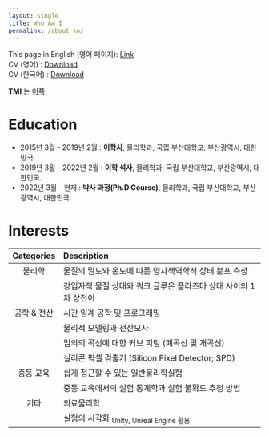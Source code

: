 ```yaml
---
layout: single
title: Who Am I
permalink: /about_ko/
---
```


This page in English (영어 페이지): [Link](/about)  
CV (영어) : [Download](/assets/files/MKWON_CV.pdf)  
CV (한국어) : [Download](/assets/files/MKWON_CV-KR.pdf)

**TMI** 는 [이쪽](/about_ko-tmi)

# Education

- 2015년 3월 - 2019년 2월 : __이학사__, 물리학과, 국립 부산대학교, 부산광역시, 대한민국.  
- 2019년 3월 - 2022년 2월 : __이학 석사__, 물리학과, 국립 부산대학교, 부산광역시, 대한민국.
- 2022년 3월 - 현재 : __박사 과정(Ph.D Course)__, 물리학과, 국립 부산대학교, 부산광역시, 대한민국.

# Interests

| Categories | Description |
| :---: | :--- |
| 물리학      | 물질의 밀도와 온도에 따른 양자색역학적 상태 분포 측정 |
|            | 강입자적 물질 상태와 쿼크 글루온 플라즈마 상태 사이의 1차 상전이 |
| 공학 & 전산 | 시간 임계 공학 및 프로그래밍 |
|           | 물리적 모델링과 전산모사 |
|           | 임의의 곡선에 대한 커브 피팅 (폐곡선 및 개곡선) |
|           | 실리콘 픽셀 검출기 (Silicon Pixel Detector; SPD) |
| 중등 교육 | 쉽게 접근할 수 있는 일반물리학실험 |
|         | 중등 교육에서의 실험 통계학과 실험 불확도 추정 방법 |
| 기타 | 의료물리학 |
|     | 실험의 시각화 <sub> Unity, Unreal Engine 활용. </sub>

